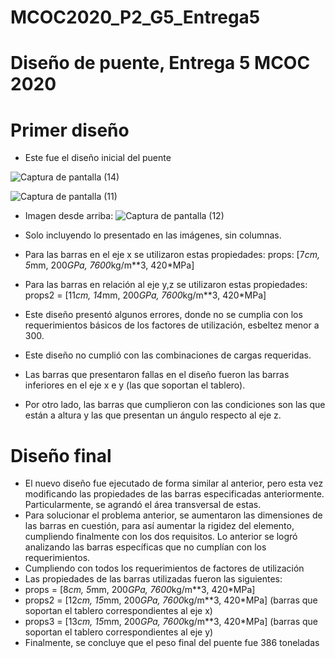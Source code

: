 
# MCOC2020_P2_G5_Entrega5
# Diseño de puente, Entrega 5 MCOC 2020

# Primer diseño
*  Este fue el diseño inicial del puente 

![Captura de pantalla (14)](https://user-images.githubusercontent.com/69210578/96666144-e6680e80-132c-11eb-918f-273d92140641.png)

![Captura de pantalla (11)](https://user-images.githubusercontent.com/69210578/96666315-3d6de380-132d-11eb-96cf-475ef897f2ae.png)

* Imagen desde arriba:
![Captura de pantalla (12)](https://user-images.githubusercontent.com/69210578/96666138-e2d48780-132c-11eb-9fef-0625ebb6f6fc.png)

* Solo incluyendo lo presentado en las imágenes, sin columnas.
* Para las barras  en el eje x se utilizaron estas propiedades: props:  [7*cm, 5*mm, 200*GPa, 7600*kg/m**3, 420*MPa]
* Para las barras en relación al eje y,z se utilizaron estas propiedades: props2 = [11*cm, 14*mm, 200*GPa, 7600*kg/m**3, 420*MPa]

* Este diseño presentó algunos errores, donde no se cumplia con los requerimientos básicos de los factores de utilización, esbeltez menor a 300.
* Este diseño no cumplió con las combinaciones de cargas requeridas.
* Las barras que presentaron fallas en el diseño fueron las barras inferiores en el eje x e y (las que soportan el tablero). 
* Por otro lado, las barras que cumplieron con las condiciones son las que están a altura y las que presentan un ángulo respecto al eje z.



# Diseño final

* El nuevo diseño fue ejecutado de forma similar al anterior, pero esta vez modificando las propiedades de las barras especificadas anteriormente. Particularmente, se agrandó el área transversal de estas.
* Para solucionar el problema anterior, se aumentaron las dimensiones de las barras en cuestión, para así aumentar la rigidez del elemento, cumpliendo finalmente con los dos requisitos. Lo anterior se logró analizando las barras específicas que no cumplían con los requerimientos.
* Cumpliendo con todos los requerimientos de factores de utilización
*  Las propiedades  de las barras  utilizadas fueron las siguientes:
* props = [8*cm, 5*mm, 200*GPa, 7600*kg/m**3, 420*MPa]
* props2 = [12*cm, 15*mm, 200*GPa, 7600*kg/m**3, 420*MPa] (barras que soportan el tablero correspondientes al eje x)
* props3 = [13*cm, 15*mm, 200*GPa, 7600*kg/m**3, 420*MPa] (barras que soportan el tablero correspondientes al eje y)
* Finalmente, se concluye que el peso final del puente fue 386 toneladas

